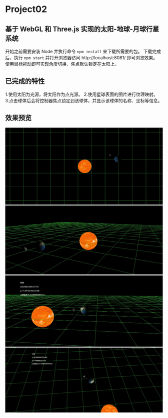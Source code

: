 # Project02

## 基于 WebGL 和 Three.js 实现的太阳-地球-月球行星系统

开始之前需要安装 Node 并执行命令 `npm install` 来下载所需要的包。
下载完成后，执行 `npm start` 并打开浏览器访问 http://localhost:8081/ 即可浏览效果。
使用鼠标拖动即可实现角度切换，焦点默认锁定在太阳上。

## 已完成的特性

1.使用太阳为光源，将太阳作为点光源。 2.使用星球表面的图片进行纹理映射。 3.点击球体后会将控制器焦点锁定到该球体，并显示该球体的名称、坐标等信息。

## 效果预览

![初始效果](example1.jpg)
![光照阴影效果](example2.jpg)
![点击球体显示文字后的效果](example3.jpg)
![点击球体显示文字后的效果](example4.jpg)
